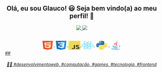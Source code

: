 <div align="center" style="display: inline_block">
  <h2> Olá, eu sou Glauco! 😃 Seja bem vindo(a) ao meu perfil! 👋 </h2>
</div>

<div align="center">
  <a href="[https://github.com/glaucoamaro](https://github.com/glaucoamaro)"> 
  <img height="170em" src="https://github-readme-stats.vercel.app/api?username=glaucoamaro&show_icons=true&theme=github_dark&include_all_commits=true&count_private=true"/>
  <img height="170em" src="https://github-readme-stats.vercel.app/api/top-langs/?username=rafaballerini&layout=compact&langs_count=16&theme=github_dark"/>
</div>

##

<div align="center" style="display: inline_block">
  <img align="center" alt="HTML" height="30" width="40" src="https://github.com/devicons/devicon/blob/master/icons/html5/html5-original.svg" />
  <img align="center" alt="CSS" height="30" width="40" src="https://github.com/devicons/devicon/blob/master/icons/css3/css3-original.svg" />
  <img align="center" alt="Js" height="30" width="40" src="https://github.com/devicons/devicon/blob/master/icons/javascript/javascript-original.svg" />
  <img align="center" alt="React" height="30" width="40" src="https://github.com/devicons/devicon/blob/master/icons/react/react-original.svg" />
  <img align="center" alt="Python" height="35" width="45" src="https://github.com/devicons/devicon/blob/master/icons/python/python-original.svg" /> 
  <img align="center" alt="Java" height="30" width="40" src="https://github.com/devicons/devicon/blob/master/icons/java/java-original.svg" />
</div>
##

<h6 align="center" style="display: inline_block"> 💁‍♂️ #desenvolvimentoweb, #computação, #games, #tecnologia, #frontend </h6>

##
